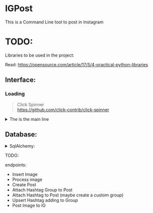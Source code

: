 # IGPost
This is a Command Line tool to post in Instagram


# TODO:
Libraries to be used in the project:

Read: https://opensource.com/article/17/5/4-practical-python-libraries
## Interface:
### Loading
> Click Spinner  
> https://github.com/click-contrib/click-spinner


<details>
<summary>The is the main line</summary>

    This is the large part of the explanation!
    Hahaha, second line
>test
</details>

## Database:

    
<details><summary>SqlAlchemy:  </summary>

https://docs.sqlalchemy.org/en/14/dialects/sqlite.html
</details>

TODO:

endpoints:
- Insert Image
- Process image
- Create Post
- Attach Hashtag Group to Post
- Attach Hashtag to Post (maybe create a custom group)
- Upsert Hashtag adding to Group
- Post Image to IG